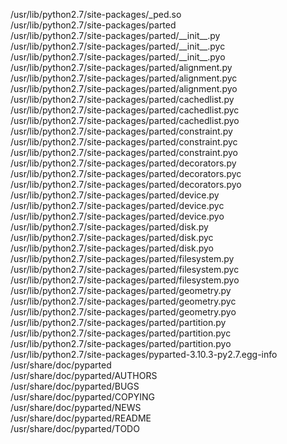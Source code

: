 /usr/lib/python2.7/site-packages/\_ped.so  
/usr/lib/python2.7/site-packages/parted  
/usr/lib/python2.7/site-packages/parted/\_\_init\_\_.py  
/usr/lib/python2.7/site-packages/parted/\_\_init\_\_.pyc  
/usr/lib/python2.7/site-packages/parted/\_\_init\_\_.pyo  
/usr/lib/python2.7/site-packages/parted/alignment.py  
/usr/lib/python2.7/site-packages/parted/alignment.pyc  
/usr/lib/python2.7/site-packages/parted/alignment.pyo  
/usr/lib/python2.7/site-packages/parted/cachedlist.py  
/usr/lib/python2.7/site-packages/parted/cachedlist.pyc  
/usr/lib/python2.7/site-packages/parted/cachedlist.pyo  
/usr/lib/python2.7/site-packages/parted/constraint.py  
/usr/lib/python2.7/site-packages/parted/constraint.pyc  
/usr/lib/python2.7/site-packages/parted/constraint.pyo  
/usr/lib/python2.7/site-packages/parted/decorators.py  
/usr/lib/python2.7/site-packages/parted/decorators.pyc  
/usr/lib/python2.7/site-packages/parted/decorators.pyo  
/usr/lib/python2.7/site-packages/parted/device.py  
/usr/lib/python2.7/site-packages/parted/device.pyc  
/usr/lib/python2.7/site-packages/parted/device.pyo  
/usr/lib/python2.7/site-packages/parted/disk.py  
/usr/lib/python2.7/site-packages/parted/disk.pyc  
/usr/lib/python2.7/site-packages/parted/disk.pyo  
/usr/lib/python2.7/site-packages/parted/filesystem.py  
/usr/lib/python2.7/site-packages/parted/filesystem.pyc  
/usr/lib/python2.7/site-packages/parted/filesystem.pyo  
/usr/lib/python2.7/site-packages/parted/geometry.py  
/usr/lib/python2.7/site-packages/parted/geometry.pyc  
/usr/lib/python2.7/site-packages/parted/geometry.pyo  
/usr/lib/python2.7/site-packages/parted/partition.py  
/usr/lib/python2.7/site-packages/parted/partition.pyc  
/usr/lib/python2.7/site-packages/parted/partition.pyo  
/usr/lib/python2.7/site-packages/pyparted-3.10.3-py2.7.egg-info  
/usr/share/doc/pyparted  
/usr/share/doc/pyparted/AUTHORS  
/usr/share/doc/pyparted/BUGS  
/usr/share/doc/pyparted/COPYING  
/usr/share/doc/pyparted/NEWS  
/usr/share/doc/pyparted/README  
/usr/share/doc/pyparted/TODO  
